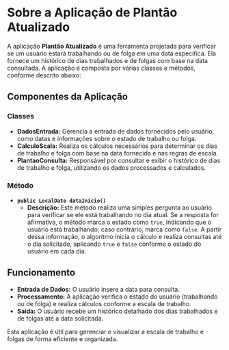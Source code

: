 # Sobre a Aplicação de Plantão Atualizado

A aplicação **Plantão Atualizado** é uma ferramenta projetada para verificar se um usuário estará trabalhando ou de folga em uma data específica. Ela fornece um histórico de dias trabalhados e de folgas com base na data consultada. A aplicação é composta por várias classes e métodos, conforme descrito abaixo:

## Componentes da Aplicação

### Classes

- **DadosEntrada:** Gerencia a entrada de dados fornecidos pelo usuário, como datas e informações sobre o estado de trabalho ou folga.
- **CalculoScala:** Realiza os cálculos necessários para determinar os dias de trabalho e folga com base na data fornecida e nas regras de escala.
- **PlantaoConsulta:** Responsável por consultar e exibir o histórico de dias de trabalho e folga, utilizando os dados processados e calculados.

### Método

- **`public LocalDate dataInicio()`**
  - **Descrição:** Este método realiza uma simples pergunta ao usuário para verificar se ele está trabalhando no dia atual. Se a resposta for afirmativa, o método marca o estado como `true`, indicando que o usuário está trabalhando; caso contrário, marca como `false`. A partir dessa informação, o algoritmo inicia o cálculo e realiza consultas até o dia solicitado, aplicando `true` e `false` conforme o estado do usuário em cada dia.

## Funcionamento

- **Entrada de Dados:** O usuário insere a data para consulta.
- **Processamento:** A aplicação verifica o estado do usuário (trabalhando ou de folga) e realiza cálculos conforme a escala de trabalho.
- **Saída:** O usuário recebe um histórico detalhado dos dias trabalhados e de folgas até a data solicitada.

Esta aplicação é útil para gerenciar e visualizar a escala de trabalho e folgas de forma eficiente e organizada.
